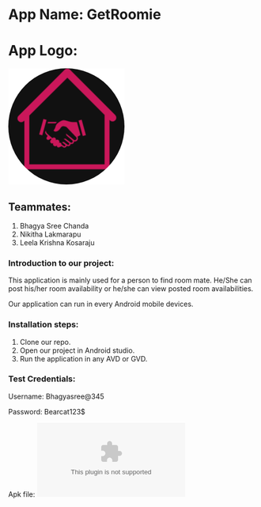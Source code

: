 # App Name: GetRoomie

# App Logo: 
![alt text](GetRoomieCode/app/src/main/res/drawable/icon.jpg)

## Teammates:

1. Bhagya Sree Chanda
1. Nikitha Lakmarapu
1. Leela Krishna Kosaraju


### Introduction to our project:
This application is mainly used for a person to find room mate. He/She can post his/her room availability or he/she can view posted room availabilities.

Our application can run in every Android mobile devices.

### Installation steps:

1. Clone our repo.
1. Open our project in Android studio.
1. Run the application in any AVD or GVD.

### Test Credentials:
Username: Bhagyasree@345

Password: Bearcat123$

Apk file: 
![alt text](app-debug.apk)


